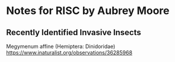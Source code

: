 # Notes for RISC by Aubrey Moore

## Recently Identified Invasive Insects

Megymenum affine (Hemiptera: Dinidoridae)
https://www.inaturalist.org/observations/36285968


